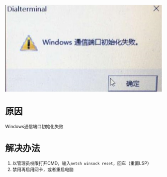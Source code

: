 <!-- TITLE: 故障0-Windows通信端口初始化失败 -->
<!-- SUBTITLE: 本错误属于天翼校园客户端错误 -->

![Windows通信端口初始化失败](/uploads/0-windows-port-init-fail.png)

# 原因

Windows通信端口初始化失败

# 解决办法

1. 以管理员权限打开CMD，输入`netsh winsock reset`，回车（重置LSP）
2. 禁用再启用网卡，或者重启电脑
